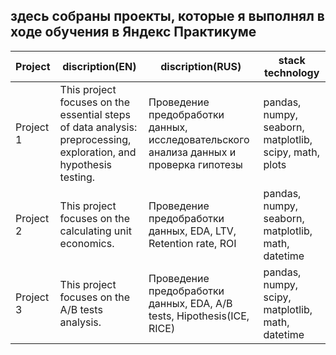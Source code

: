 ## здесь собраны проекты, которые я выполнял в ходе обучения в Яндекс Практикуме

|Project|discription(EN)|discription(RUS)|stack technology|
|--|--|--|--|
|Project 1|This project focuses on the essential steps of data analysis: preprocessing, exploration, and hypothesis testing.|Проведение предобработки данных, исследовательского анализа данных и проверка гипотезы|pandas, numpy, seaborn, matplotlib, scipy, math, plots|
|Project 2|This project focuses on the calculating unit economics.|Проведение предобработки данных, EDA, LTV, Retention rate, ROI |pandas, numpy, seaborn, matplotlib, math, datetime|
|Project 3|This project focuses on the A/B tests analysis.|Проведение предобработки данных, EDA, A/B tests, Hipothesis(ICE, RICE) |pandas, numpy, scipy, matplotlib, math, datetime|
